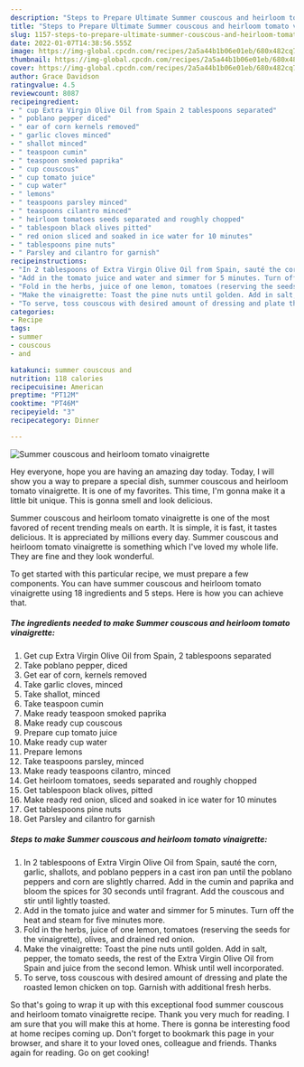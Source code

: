```yaml
---
description: "Steps to Prepare Ultimate Summer couscous and heirloom tomato vinaigrette"
title: "Steps to Prepare Ultimate Summer couscous and heirloom tomato vinaigrette"
slug: 1157-steps-to-prepare-ultimate-summer-couscous-and-heirloom-tomato-vinaigrette
date: 2022-01-07T14:38:56.555Z
image: https://img-global.cpcdn.com/recipes/2a5a44b1b06e01eb/680x482cq70/summer-couscous-and-heirloom-tomato-vinaigrette-recipe-main-photo.jpg
thumbnail: https://img-global.cpcdn.com/recipes/2a5a44b1b06e01eb/680x482cq70/summer-couscous-and-heirloom-tomato-vinaigrette-recipe-main-photo.jpg
cover: https://img-global.cpcdn.com/recipes/2a5a44b1b06e01eb/680x482cq70/summer-couscous-and-heirloom-tomato-vinaigrette-recipe-main-photo.jpg
author: Grace Davidson
ratingvalue: 4.5
reviewcount: 8087
recipeingredient:
- " cup Extra Virgin Olive Oil from Spain 2 tablespoons separated"
- " poblano pepper diced"
- " ear of corn kernels removed"
- " garlic cloves minced"
- " shallot minced"
- " teaspoon cumin"
- " teaspoon smoked paprika"
- " cup couscous"
- " cup tomato juice"
- " cup water"
- " lemons"
- " teaspoons parsley minced"
- " teaspoons cilantro minced"
- " heirloom tomatoes seeds separated and roughly chopped"
- " tablespoon black olives pitted"
- " red onion sliced and soaked in ice water for 10 minutes"
- " tablespoons pine nuts"
- " Parsley and cilantro for garnish"
recipeinstructions:
- "In 2 tablespoons of Extra Virgin Olive Oil from Spain, sauté the corn, garlic, shallots, and poblano peppers in a cast iron pan until the poblano peppers and corn are slightly charred. Add in the cumin and paprika and bloom the spices for 30 seconds until fragrant. Add the couscous and stir until lightly toasted."
- "Add in the tomato juice and water and simmer for 5 minutes. Turn off the heat and steam for five minutes more."
- "Fold in the herbs, juice of one lemon, tomatoes (reserving the seeds for the vinaigrette), olives, and drained red onion."
- "Make the vinaigrette: Toast the pine nuts until golden. Add in salt, pepper, the tomato seeds, the rest of the Extra Virgin Olive Oil from Spain and juice from the second lemon. Whisk until well incorporated."
- "To serve, toss couscous with desired amount of dressing and plate the roasted lemon chicken on top. Garnish with additional fresh herbs."
categories:
- Recipe
tags:
- summer
- couscous
- and

katakunci: summer couscous and 
nutrition: 118 calories
recipecuisine: American
preptime: "PT12M"
cooktime: "PT46M"
recipeyield: "3"
recipecategory: Dinner

---
```



![Summer couscous and heirloom tomato vinaigrette](https://img-global.cpcdn.com/recipes/2a5a44b1b06e01eb/680x482cq70/summer-couscous-and-heirloom-tomato-vinaigrette-recipe-main-photo.jpg)

Hey everyone, hope you are having an amazing day today. Today, I will show you a way to prepare a special dish, summer couscous and heirloom tomato vinaigrette. It is one of my favorites. This time, I'm gonna make it a little bit unique. This is gonna smell and look delicious.

Summer couscous and heirloom tomato vinaigrette is one of the most favored of recent trending meals on earth. It is simple, it is fast, it tastes delicious. It is appreciated by millions every day. Summer couscous and heirloom tomato vinaigrette is something which I've loved my whole life. They are fine and they look wonderful.




To get started with this particular recipe, we must prepare a few components. You can have summer couscous and heirloom tomato vinaigrette using 18 ingredients and 5 steps. Here is how you can achieve that.

<!--inarticleads1-->

##### The ingredients needed to make Summer couscous and heirloom tomato vinaigrette:

1. Get  cup Extra Virgin Olive Oil from Spain, 2 tablespoons separated
1. Take  poblano pepper, diced
1. Get  ear of corn, kernels removed
1. Take  garlic cloves, minced
1. Take  shallot, minced
1. Take  teaspoon cumin
1. Make ready  teaspoon smoked paprika
1. Make ready  cup couscous
1. Prepare  cup tomato juice
1. Make ready  cup water
1. Prepare  lemons
1. Take  teaspoons parsley, minced
1. Make ready  teaspoons cilantro, minced
1. Get  heirloom tomatoes, seeds separated and roughly chopped
1. Get  tablespoon black olives, pitted
1. Make ready  red onion, sliced and soaked in ice water for 10 minutes
1. Get  tablespoons pine nuts
1. Get  Parsley and cilantro for garnish




<!--inarticleads2-->

##### Steps to make Summer couscous and heirloom tomato vinaigrette:

1. In 2 tablespoons of Extra Virgin Olive Oil from Spain, sauté the corn, garlic, shallots, and poblano peppers in a cast iron pan until the poblano peppers and corn are slightly charred. Add in the cumin and paprika and bloom the spices for 30 seconds until fragrant. Add the couscous and stir until lightly toasted.
1. Add in the tomato juice and water and simmer for 5 minutes. Turn off the heat and steam for five minutes more.
1. Fold in the herbs, juice of one lemon, tomatoes (reserving the seeds for the vinaigrette), olives, and drained red onion.
1. Make the vinaigrette: Toast the pine nuts until golden. Add in salt, pepper, the tomato seeds, the rest of the Extra Virgin Olive Oil from Spain and juice from the second lemon. Whisk until well incorporated.
1. To serve, toss couscous with desired amount of dressing and plate the roasted lemon chicken on top. Garnish with additional fresh herbs.




So that's going to wrap it up with this exceptional food summer couscous and heirloom tomato vinaigrette recipe. Thank you very much for reading. I am sure that you will make this at home. There is gonna be interesting food at home recipes coming up. Don't forget to bookmark this page in your browser, and share it to your loved ones, colleague and friends. Thanks again for reading. Go on get cooking!
